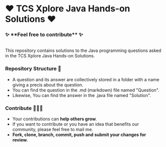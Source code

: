 <h1>❤️ TCS Xplore Java Hands-on Solutions ❤️</h1> 
<h3>✨ **Feel free to contribute** ✨</h3> <br>
This repository contains solutions to the Java programming questions asked in the TCS Xplore Java Hands-on Solutions.

### Repository Structure 📂

- A question and its answer are collectively stored in a folder with a name giving a precis about the question.
- You can find the question in the .md (markdown) file named "Question".
- Likewise, You can find the answer in the .java file named "Solution".

### Contribute 🧑‍🤝‍🧑

- Your contributions can **help others grow**.
- If you want to contribute or you have an idea that benefits our community, please feel free to mail me.
- **Fork, clone, branch, commit, push and submit your changes for review.**
